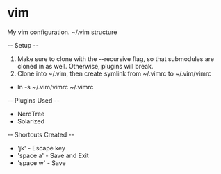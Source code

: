 vim
===

My vim configuration.  ~/.vim structure

-- Setup --
1. Make sure to clone with the --recursive flag, so that submodules are cloned in as well.  Otherwise, plugins will break.
2. Clone into ~/.vim, then create symlink from ~/.vimrc to ~/.vim/vimrc

* ln -s ~/.vim/vimrc ~/.vimrc


-- Plugins Used --
* NerdTree
* Solarized

-- Shortcuts Created --
* 'jk' - Escape key
* 'space a' - Save and Exit
* 'space w' - Save
